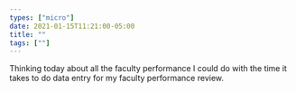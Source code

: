 ```yaml
---
types: ["micro"]
date: 2021-01-15T11:21:00-05:00
title: ""
tags: [""]
---
```

Thinking today about all the faculty performance I could do with the time it takes to do data entry for my faculty performance review.
